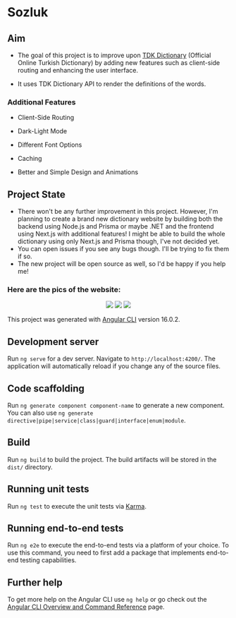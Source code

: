 # Sozluk

## Aim

- The goal of this project is to improve upon [TDK Dictionary](https://sozluk.gov.tr) (Official Online Turkish Dictionary) by adding new features such as client-side routing and enhancing the user interface.

- It uses TDK Dictionary API to render the definitions of the words.

### Additional Features

- Client-Side Routing

- Dark-Light Mode

- Different Font Options

- Caching

- Better and Simple Design and Animations

## Project State

- There won't be any further improvement in this project. However, I'm planning to create a brand new dictionary website by building both the backend using Node.js and Prisma or maybe .NET and the frontend using Next.js with additional features! I might be able to build the whole dictionary using only Next.js and Prisma though, I've not decided yet.
- You can open issues if you see any bugs though. I'll be trying to fix them if so.
- The new project will be open source as well, so I'd be happy if you help me!

### Here are the pics of the website:
<p align="center">
  <img src="https://github.com/4Furki4/Turkish-Dictionary-Client/assets/84590614/3687064a-4583-49d3-b06c-28163704fbba">
  <img src="https://github.com/4Furki4/Turkish-Dictionary-Client/assets/84590614/96370d96-837e-45bc-b541-c9ffcdfa56ed">
  <img src="https://github.com/4Furki4/Turkish-Dictionary-Client/assets/84590614/2d3a8411-796c-47f7-92e7-ee82376e8766">
</p>


This project was generated with [Angular CLI](https://github.com/angular/angular-cli) version 16.0.2.

## Development server

Run `ng serve` for a dev server. Navigate to `http://localhost:4200/`. The application will automatically reload if you change any of the source files.

## Code scaffolding

Run `ng generate component component-name` to generate a new component. You can also use `ng generate directive|pipe|service|class|guard|interface|enum|module`.

## Build

Run `ng build` to build the project. The build artifacts will be stored in the `dist/` directory.

## Running unit tests

Run `ng test` to execute the unit tests via [Karma](https://karma-runner.github.io).

## Running end-to-end tests

Run `ng e2e` to execute the end-to-end tests via a platform of your choice. To use this command, you need to first add a package that implements end-to-end testing capabilities.

## Further help

To get more help on the Angular CLI use `ng help` or go check out the [Angular CLI Overview and Command Reference](https://angular.io/cli) page.
